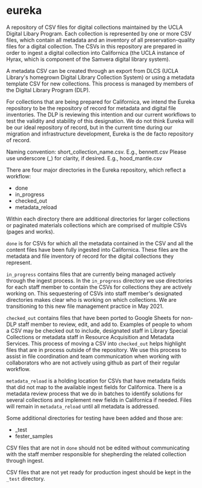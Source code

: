 # eureka

A repository of CSV files for digital collections maintained by the UCLA Digital Libary Program. Each collection is represented by one or more CSV files, which contain all metadata and an inventory of all preservation-quality files for a digital collection. The CSVs in this repository are prepared in order to ingest a digital collection into Californica (the UCLA instance of Hyrax, which is component of the Samvera digital library system). 

A metadata CSV can be created through an export from DLCS (UCLA Library's homegrown Digital Library Collection System) or using a metadata template CSV for new collections. This process is managed by members of the Digital Library Program (DLP).

For collections that are being prepared for Californica, we intend the Eureka repository to be the repository of record for metadata and digital file inventories. The DLP is reviewing this intention and our current workflows to test the validity and stability of this designation. We do not think Eureka will be our ideal repository of record, but in the current time during our migration and infrastructure development, Eureka is the de facto repository of record. 

Naming convention: 
short_collection_name.csv. E.g., bennett.csv
Please use underscore (\_) for clarity, if desired. E.g., hood_mantle.csv

There are four major directories in the Eureka repository, which reflect a workflow:
* done 
* in_progress
* checked_out
* metadata_reload

Within each directory there are additional directories for larger collections or paginated materials collections which are comprised of multiple CSVs (pages and works).

`done` is for CSVs for which all the metadata contained in the CSV and all the content files have been fully ingested into Californica. These files are the metadata and file inventory of record for the digital collections they represent.

`in_progress` contains files that are currently being managed actively through the ingest process. In the `in_progress` directory we use directories for each staff member to contain the CSVs for collections they are actively working on. This sequestering of CSVs into staff member's designated directories makes clear who is working on which collections. We are transitioning to this new file management practice in May 2021.

`checked_out` contains files that have been ported to Google Sheets for non-DLP staff member to review, edit, and add to. Examples of people to whom a CSV may be checked out to include, designated staff in Library Special Collections or metadata staff in Resource Acquisition and Metadata Services. This process of moving a CSV into `checked_out` helps highlight files that are in process outside of the repository. We use this process to assist in file coordination and team communication when working with collaborators who are not actively using github as part of their regular workflow. 

`metadata_reload` is a holding location for CSVs that have metadata fields that did not map to the available ingest fields for Californica. There is a metadata review process that we do in batches to identify solutions for several collections and implement new fields in Californica if needed. Files will remain in `metadata_reload` until all metadata is addressed.

Some additional directories for testing have been added and those are:
* _test
* fester_samples

CSV files that are not in `done` should not be edited without communicating with the staff member responsible for shepherding the related collection through ingest. 

CSV files that are not yet ready for production ingest should be kept in the `_test` directory.
